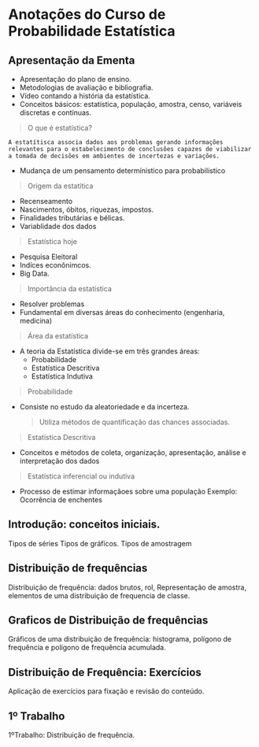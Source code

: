 # Anotações do Curso de Probabilidade Estatística

## Apresentação da Ementa
* Apresentação do plano de ensino.
* Metodologias de avaliação e bibliografia.
* Vídeo contando a história da estatística.
* Conceitos básicos: estatística, população, amostra, censo, variáveis discretas e contínuas.
> O que é estatística?

``A estatítisca associa dados aos problemas gerando informações relevantes para o estabelecimento de conclusões capazes de viabilizar a tomada de decisões em ambientes de incertezas e variações.``
* Mudança de um pensamento determínistico para probabilistico

> Origem da estatítica
* Recenseamento
* Nascimentos, óbitos, riquezas, impostos.
* Finalidades tributárias e bélicas.
* Variablidade dos dados

> Estatística hoje
* Pesquisa Eleitoral
* Indíces econônimcos.
* Big Data.

> Importância da estatística
* Resolver problemas
* Fundamental em diversas áreas do conhecimento (engenharia, medicina)

> Área da estatística
* A teoria da Estatística divide-se em três grandes áreas:
  * Probabilidade
  * Estatística Descritiva
  * Estatística Indutiva

> Probabilidade 
* Consiste no estudo da aleatoriedade e da incerteza.
  > Utiliza métodos de quantificação das chances associadas.

> Estatística Descritiva
* Conceitos e métodos de coleta, organização, apresentação, análise e interpretação dos dados

> Estatística inferencial ou indutiva
* Processo de estimar informaçãoes sobre uma população
Exemplo: Ocorrência de enchentes

>




## Introdução: conceitos iniciais.
Tipos de séries
Tipos de gráficos.
Tipos de amostragem

## Distribuição de frequências
Distribuição de frequência: dados brutos, rol, Representação de amostra, elementos de uma distribuição de frequencia de classe.

## Graficos de Distribuição de frequências
Gráficos de uma distribuição de frequência: histograma, polígono de frequência e polígono de frequência acumulada.

## Distribuição de Frequência: Exercícios
Aplicação de exercícios para fixação e revisão do conteúdo.

## 1º Trabalho
1ºTrabalho: Distribuição de frequência.
